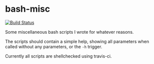 # bash-misc
[![Build Status](https://travis-ci.com/peschmae/bash-misc.svg?branch=master)](https://travis-ci.com/peschmae/bash-misc)

Some miscellaneous bash scripts I wrote for whatever reasons.

The scripts should contain a simple help, showing all parameters when called 
without any parameters, or the `-h` trigger.

Currently all scripts are shellchecked using travis-ci.
